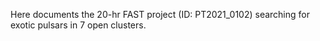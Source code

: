 Here documents the 20-hr FAST project (ID: PT2021_0102) searching for exotic pulsars in 7 open clusters.
